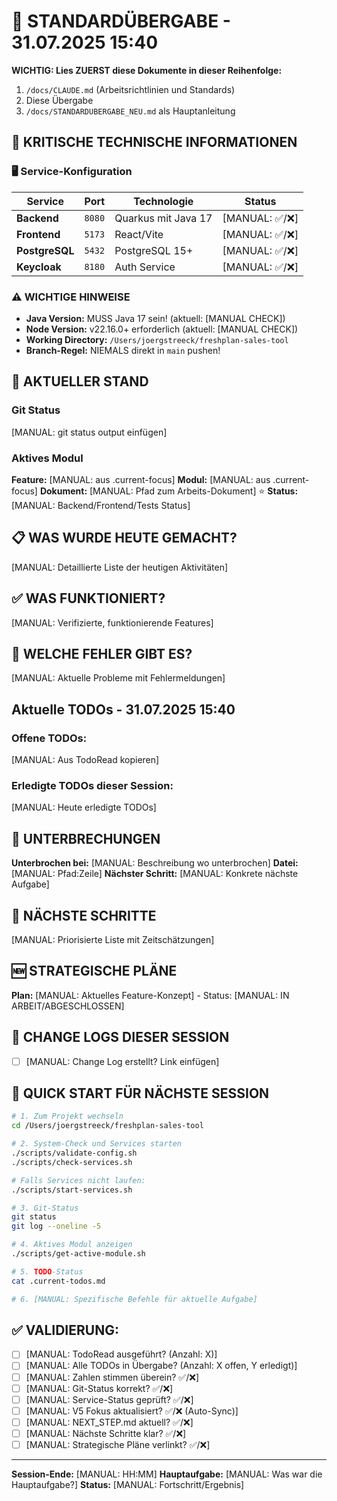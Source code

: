 # 🔄 STANDARDÜBERGABE - 31.07.2025 15:40

**WICHTIG: Lies ZUERST diese Dokumente in dieser Reihenfolge:**
1. `/docs/CLAUDE.md` (Arbeitsrichtlinien und Standards)
2. Diese Übergabe
3. `/docs/STANDARDUBERGABE_NEU.md` als Hauptanleitung

## 🚨 KRITISCHE TECHNISCHE INFORMATIONEN

### 🖥️ Service-Konfiguration
| Service | Port | Technologie | Status |
|---------|------|-------------|--------|
| **Backend** | `8080` | Quarkus mit Java 17 | [MANUAL: ✅/❌] |
| **Frontend** | `5173` | React/Vite | [MANUAL: ✅/❌] |
| **PostgreSQL** | `5432` | PostgreSQL 15+ | [MANUAL: ✅/❌] |
| **Keycloak** | `8180` | Auth Service | [MANUAL: ✅/❌] |

### ⚠️ WICHTIGE HINWEISE
- **Java Version:** MUSS Java 17 sein! (aktuell: [MANUAL CHECK])
- **Node Version:** v22.16.0+ erforderlich (aktuell: [MANUAL CHECK])
- **Working Directory:** `/Users/joergstreeck/freshplan-sales-tool`
- **Branch-Regel:** NIEMALS direkt in `main` pushen!

## 🎯 AKTUELLER STAND

### Git Status
[MANUAL: git status output einfügen]

### Aktives Modul
**Feature:** [MANUAL: aus .current-focus]
**Modul:** [MANUAL: aus .current-focus]
**Dokument:** [MANUAL: Pfad zum Arbeits-Dokument] ⭐
**Status:** [MANUAL: Backend/Frontend/Tests Status]

## 📋 WAS WURDE HEUTE GEMACHT?

[MANUAL: Detaillierte Liste der heutigen Aktivitäten]

## ✅ WAS FUNKTIONIERT?

[MANUAL: Verifizierte, funktionierende Features]

## 🚨 WELCHE FEHLER GIBT ES?

[MANUAL: Aktuelle Probleme mit Fehlermeldungen]

## Aktuelle TODOs - 31.07.2025 15:40

### Offene TODOs:
[MANUAL: Aus TodoRead kopieren]

### Erledigte TODOs dieser Session:
[MANUAL: Heute erledigte TODOs]

## 🚨 UNTERBRECHUNGEN
**Unterbrochen bei:** [MANUAL: Beschreibung wo unterbrochen]
**Datei:** [MANUAL: Pfad:Zeile]
**Nächster Schritt:** [MANUAL: Konkrete nächste Aufgabe]

## 🔧 NÄCHSTE SCHRITTE

[MANUAL: Priorisierte Liste mit Zeitschätzungen]

## 🆕 STRATEGISCHE PLÄNE
**Plan:** [MANUAL: Aktuelles Feature-Konzept] - Status: [MANUAL: IN ARBEIT/ABGESCHLOSSEN]

## 📝 CHANGE LOGS DIESER SESSION
- [ ] [MANUAL: Change Log erstellt? Link einfügen]

## 🚀 QUICK START FÜR NÄCHSTE SESSION
```bash
# 1. Zum Projekt wechseln
cd /Users/joergstreeck/freshplan-sales-tool

# 2. System-Check und Services starten
./scripts/validate-config.sh
./scripts/check-services.sh

# Falls Services nicht laufen:
./scripts/start-services.sh

# 3. Git-Status
git status
git log --oneline -5

# 4. Aktives Modul anzeigen
./scripts/get-active-module.sh

# 5. TODO-Status
cat .current-todos.md

# 6. [MANUAL: Spezifische Befehle für aktuelle Aufgabe]
```

## ✅ VALIDIERUNG:
- [ ] [MANUAL: TodoRead ausgeführt? (Anzahl: X)]
- [ ] [MANUAL: Alle TODOs in Übergabe? (Anzahl: X offen, Y erledigt)]
- [ ] [MANUAL: Zahlen stimmen überein? ✅/❌]
- [ ] [MANUAL: Git-Status korrekt? ✅/❌]
- [ ] [MANUAL: Service-Status geprüft? ✅/❌]
- [ ] [MANUAL: V5 Fokus aktualisiert? ✅/❌ (Auto-Sync)]
- [ ] [MANUAL: NEXT_STEP.md aktuell? ✅/❌]
- [ ] [MANUAL: Nächste Schritte klar? ✅/❌]
- [ ] [MANUAL: Strategische Pläne verlinkt? ✅/❌]

---
**Session-Ende:** [MANUAL: HH:MM]
**Hauptaufgabe:** [MANUAL: Was war die Hauptaufgabe?]
**Status:** [MANUAL: Fortschritt/Ergebnis]
